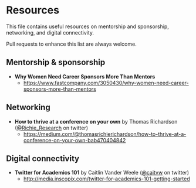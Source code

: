 # Resources

This file contains useful resources on mentorship and sponsorship, networking, and digital connectivity.

Pull requests to enhance this list are always welcome.

## Mentorship & sponsorship

* **Why Women Need Career Sponsors More Than Mentors**
  * https://www.fastcompany.com/3050430/why-women-need-career-sponsors-more-than-mentors

## Networking

* **How to thrive at a conference on your own** by Thomas Richardson ([@Richie_Research](https://twitter.com/Richie_Research) on twitter)
  * https://medium.com/@thomasrichierichardson/how-to-thrive-at-a-conference-on-your-own-bab470404842

## Digital connectivity 

* **Twitter for Academics 101** by Caitlin Vander Weele ([@caitvw](https://twitter.com/caitvw) on twitter)
  * http://media.inscopix.com/twitter-for-academics-101-getting-started
